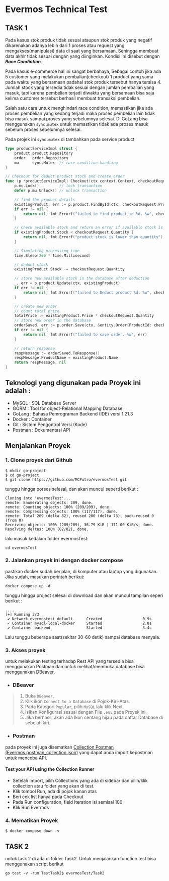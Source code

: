 # Evermos Technical Test

## TASK 1
Pada kasus stok produk tidak sesuai ataupun stok produk yang negatif dikarenakan adanya lebih dari 1 proses atau request yang mengakses(manipulasi) data di saat yang bersamaan.
Sehingga membuat data akhir tidak sesuai dengan yang diinginkan. Kondisi ini disebut dengan _**Race Condiotion**_.

Pada kasus e-commerce hal ini sangat berbahaya, Sebagai contoh jika ada 5 customer yang melakukan pembalian(checkout) 1 product yang sama pada waktu yang bersamaan padahal stok produk tersebut hanya tersisa 4.
Jumlah stock yang tersedia tidak sesuai dengan jumlah pembalian yang masuk, tapi karena pembelian terjadi diwaktu yang bersamaan bisa saja kelima customer tersebut berhasil membuat transaksi pembelian.

Salah satu cara untuk menghindari race condition, memastikan jika ada proses pembelian yang sedang terjadi maka proses pembelian lain tidak bisa masuk sampai proses yang sebelumnya selesai.
Di GoLang bisa menggunakan ```sync.mutex``` untuk memastikan tidak ada proses masuk sebelum proses sebelumnya selesai.

Pada projek ini ```sync.mutex``` di tambahkan pada service product
```go
type productServiceImpl struct {
	product product.Repository
	order   order.Repository
	mu      sync.Mutex  // race condition handling
}

// Checkout for deduct product stock and create order
func (p *productServiceImpl) Checkout(ctx context.Context, checkoutRequest *request.Checkout) (*response.Order, error) {
	p.mu.Lock()         // lock transaction
	defer p.mu.Unlock() // unlock transaction

	// find the product details
	existingProduct, err := p.product.FindById(ctx, checkoutRequest.ProductId)
	if err != nil {
		return nil, fmt.Errorf("failed to find product id %d. %w", checkoutRequest.ProductId, err)
	}

	// Check available stock and return an error if available stock is less than the requested quantity
	if existingProduct.Stock < checkoutRequest.Quantity {
		return nil, fmt.Errorf("product stock is lower than quantity")
	}

	// Simulating processing time
	time.Sleep(200 * time.Millisecond)

	// deduct stock
	existingProduct.Stock -= checkoutRequest.Quantity

	// store new available stock in the database after deduction
	_, err = p.product.Update(ctx, existingProduct)
	if err != nil {
		return nil, fmt.Errorf("failed to Deduct product %d. %w", checkoutRequest.ProductId, err)
	}

	// create new order
	// count total price
	totalPrice := existingProduct.Price * checkoutRequest.Quantity
	// store new order in the database
	orderSaved, err := p.order.Save(ctx, &entity.Order{ProductId: checkoutRequest.ProductId, Quantity: checkoutRequest.Quantity, TotalPrice: totalPrice})
	if err != nil {
		return nil, fmt.Errorf("failed to save order. %w", err)
	}

	// return response
	respMessage := orderSaved.ToResponse()
	respMessage.ProductName = existingProduct.Name
	return respMessage, nil
}

```

## Teknologi yang digunakan pada Proyek ini adalah :
- MySQL : SQL Database Server
- GORM : Tool for object-Relational Mapping Database
- GoLang : Bahasa Pemrograman Backend (IDE) versi 1.21.3
- Docker : Container
- Git : Sistem Pengontrol Versi (Kode)
- Postman : Dokumentasi API

## Menjalankan Proyek
### 1. Clone proyek dari Github
```
$ mkdir go-project
$ cd go-project
$ git clone https://github.com/MCPutro/evermosTest.git
```

tunggu hingga porses selesai, dan akan muncul seperti berikut :
```
Cloning into 'evermosTest'...
remote: Enumerating objects: 209, done.
remote: Counting objects: 100% (209/209), done.
remote: Compressing objects: 100% (117/117), done.
remote: Total 209 (delta 82), reused 200 (delta 73), pack-reused 0 (from 0)
Receiving objects: 100% (209/209), 36.79 KiB | 171.00 KiB/s, done.
Resolving deltas: 100% (82/82), done.
```
lalu masuk kedalam folder evermosTest:
```shell
cd evermosTest
```
### 2. Jalankan proyek ini dengan docker compose
pastikan docker sudah berjalan, di komputer atau laptop yang digunakan. Jika sudah, masukan perintah berikut:
```shell
docker compose up -d
```

tunggu hingga project selesai di download dan akan muncul tampilan seperi berikut :
```
....
[+] Running 3/3
 ✔ Network evermostest_default      Created                  0.9s 
 ✔ Container mysql-local-docker     Started                  2.0s 
 ✔ Container backend                Started                  3.4s 
```

Lalu tunggu beberapa saat(sekitar 30-60 detik) sampai database menyala.

### 3. Akses proyek
untuk melakukan testing terhadap Rest API yang tersedia bisa menggunakan Postman dan untuk melihat/membuka database bisa menggunakan DBeaver.
- ### DBeaver
>1. Buka `DBeaver`.
>2. Klik ikon `Connect to a Database` di Pojok-Kiri-Atas.
>3. Pada Kategori `Popular`, pilih `MySQL` lalu klik Next.
>4. Isikan Konfigurasi sesuai dengan File `.env` pada Proyek ini.
>5. Jika berhasil, akan ada Ikon centang hijau pada daftar Database di sebelah kiri.

- ### Postman
pada proyek ini juga disematkan [Collection Postman (Evermos.postman_collection.json)](https://github.com/MCPutro/evermosTest/blob/master/Evermos.postman_collection.json) yang dapat anda import kepostman untuk mencoba API.
#### Test your API using the Collection Runner
- Setelah import, pilih Collections yang ada di sidebar dan pilih/klik collection atau folder yang akan di test.
- Klik tombol Run, ada di pojok kanan atas
- Beri cek list hanya pada Checkout
- Pada Run configuration, field Iteration isi semisal 100
- Klik Run Evermos


### 4. Mematikan Proyek
```shell
$ docker compose down -v 
```

## TASK 2
untuk task 2 di ada di folder Task2. Untuk menjalankan function test bisa menggunakan script berikut
```shell
go test -v -run TestTask2$ evermosTest/Task2
```
